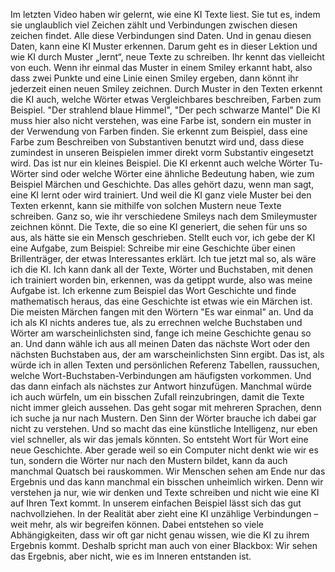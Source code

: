 Im letzten Video haben wir gelernt, wie eine KI Texte liest. Sie tut es, indem sie unglaublich viel Zeichen zählt und Verbindungen zwischen diesen zeichen findet.
Alle diese Verbindungen sind Daten.
Und in genau diesen Daten, kann eine KI Muster erkennen.
Darum geht es in dieser Lektion und wie KI durch Muster „lernt“, neue Texte zu schreiben.
Ihr kennt das vielleicht von euch. Wenn ihr einmal das Muster in einem Smiley erkannt habt, also dass zwei Punkte und eine Linie einen Smiley ergeben,
dann könnt ihr jederzeit einen neuen Smiley zeichnen.
Durch Muster in den Texten erkennt die KI auch, welche Wörter etwas Vergleichbares beschreiben, Farben zum Beispiel.
"Der strahlend blaue Himmel", "Der pech schwarze Mantel"
Die KI muss hier also nicht verstehen, was eine Farbe ist, sondern ein muster in der Verwendung von Farben finden.
Sie erkennt zum Beispiel, dass eine Farbe zum Beschreiben von Substantiven benutzt wird und, dass diese zumindest in unseren Beispielen immer direkt vorm Substantiv eingesetzt wird.
Das ist nur ein kleines Beispiel.
Die KI erkennt auch welche Wörter Tu-Wörter sind oder welche Wörter eine ähnliche Bedeutung haben, wie zum Beispiel Märchen und Geschichte.
Das alles gehört dazu, wenn man sagt, eine KI lernt oder wird trainiert.
Und weil die KI ganz viele Muster bei den Texten erkennt, kann sie mithilfe von solchen Mustern neue Texte schreiben.
Ganz so, wie ihr verschiedene Smileys nach dem Smileymuster zeichnen könnt.
Die Texte, die so eine KI generiert, die sehen für uns so aus, als hätte sie ein Mensch geschrieben.
Stellt euch vor, ich gebe der KI eine Aufgabe, zum Beispiel: Schreibe mir eine Geschichte über einen Brillenträger, der etwas Interessantes erklärt.
Ich tue jetzt mal so, als wäre ich die KI. Ich kann dank all der Texte, Wörter und Buchstaben, mit denen ich trainiert worden bin, erkennen, was da getippt wurde, also was meine Aufgabe ist.
Ich erkenne zum Beispiel das Wort Geschichte und finde mathematisch heraus, das eine Geschichte ist etwas wie ein Märchen ist.
Die meisten Märchen fangen mit den Wörtern "Es war einmal" an.
Und da ich als KI nichts anderes tue, als zu errechnen welche Buchstaben und Wörter am warscheinlichsten sind, fange ich meine Geschichte genau so an. 
Und dann wähle ich aus all meinen Daten das nächste Wort oder den nächsten Buchstaben aus, der am warscheinlichsten Sinn ergibt.
Das ist, als würde ich in allen Texten und persönlichen Referenz Tabellen, raussuchen, welche Wort-Buchstaben-Verbindungen am häufigsten vorkommen.
Und das dann einfach als nächstes zur Antwort hinzufügen. Manchmal würde ich auch würfeln, um ein bisschen Zufall reinzubringen, damit die Texte nicht immer gleich aussehen.
Das geht sogar mit mehreren Sprachen, denn ich suche ja nur nach Mustern. Den Sinn der Wörter brauche ich dabei gar nicht zu verstehen.
Und so macht das eine künstliche Intelligenz, nur eben viel schneller, als wir das jemals könnten.
So entsteht Wort für Wort eine neue Geschichte.
Aber gerade weil so ein Computer nicht denkt wie wir es tun, sondern die Wörter nur nach den Mustern bildet, kann da auch manchmal Quatsch bei rauskommen.
Wir Menschen sehen am Ende nur das Ergebnis und das kann manchmal ein bisschen unheimlich wirken.
Denn wir verstehen ja nur, wie wir denken und Texte schreiben und nicht wie eine KI auf Ihren Text kommt.
In unserem einfachen Beispiel lässt sich das gut nachvollziehen.
In der Realität aber zieht eine KI unzählige Verbindungen – weit mehr, als wir begreifen können.
Dabei entstehen so viele Abhängigkeiten, dass wir oft gar nicht genau wissen, wie die KI zu ihrem Ergebnis kommt.
Deshalb spricht man auch von einer Blackbox: Wir sehen das Ergebnis, aber nicht, wie es im Inneren entstanden ist.
